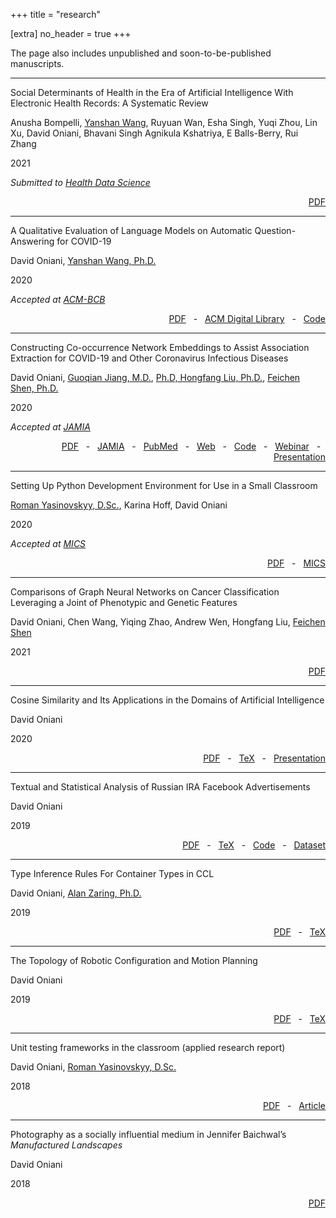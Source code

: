 +++
title = "research"

[extra]
no_header = true
+++

The page also includes unpublished and soon-to-be-published manuscripts.

---

Social Determinants of Health in the Era of Artificial Intelligence With
Electronic Health Records: A Systematic Review

Anusha Bompelli, [Yanshan Wang][yanshan_wang], Ruyuan Wan, Esha Singh, Yuqi
Zhou, Lin Xu, David Oniani, Bhavani Singh Agnikula Kshatriya, E Balls-Berry,
Rui Zhang

2021

*Submitted to [Health Data Science](https://spj.sciencemag.org/journals/hds/)*

<div style="text-align: right;">
  <a href="social_determinants_of_health.pdf">PDF</a>
</div>

---

A Qualitative Evaluation of Language Models on Automatic Question-Answering for
COVID-19

David Oniani, [Yanshan Wang, Ph.D.][yanshan_wang]

2020

*Accepted at [ACM-BCB][acm_bcb]*

<div style="text-align: right;">
  <a href="qualitative_evaluation_language_models_covid_19.pdf">PDF</a>
  &nbsp; - &nbsp;
  <a href="https://dl.acm.org/doi/abs/10.1145/3388440.3412413">ACM Digital Library</a>
  &nbsp; - &nbsp;
  <a href="https://github.com/oniani/covid-19-chatbot">Code</a>
</div>

---

Constructing Co-occurrence Network Embeddings to Assist Association Extraction
for COVID-19 and Other Coronavirus Infectious Diseases

David Oniani,
[Guoqian Jiang, M.D.][guoqian_jiang],
[Ph.D, Hongfang Liu, Ph.D.][hongfang_liu],
[Feichen Shen, Ph.D.][feichen_shen]

2020

*Accepted at [JAMIA][jamia]*

<div style="text-align: right;">
  <a href="co_occurence_network_embeddings.pdf">PDF</a>
  &nbsp; - &nbsp;
  <a href="https://academic.oup.com/jamia/advance-article/doi/10.1093/jamia/ocaa117/5847598">JAMIA</a>
  &nbsp; - &nbsp;
  <a href="https://pubmed.ncbi.nlm.nih.gov/32458963/?dopt=Abstract">PubMed</a>
  &nbsp; - &nbsp;
  <a href="https://www.davidoniani.com/covid-19-network/">Web</a>
  &nbsp; - &nbsp;
  <a href="https://github.com/oniani/covid-19-network">Code</a>
  &nbsp; - &nbsp;
  <a href="https://knowledge.amia.org/webinars/journal-club/webinars-journal-club-1.1656098/2020-webinars-1.4584428/2020-jamia-journal-club-webinars-1.4584429/constructing-co-occurrence-network-embeddings-to-assist-association-extraction-for-covid-19-and-othe-1.4593734/constructing-co-occurrence-network-embeddings-to-assist-association-extraction-for-covid-19-and-othe-1.4593735">Webinar</a>
  &nbsp; - &nbsp;
  <a href="co-occurence-network-embeddings-presentation.pdf">Presentation</a>
</div>

---

Setting Up Python Development Environment for Use in a Small Classroom

[Roman Yasinovskyy, D.Sc.][roman_yasinovskyy], Karina Hoff, David Oniani

2020

*Accepted at [MICS][mics]*

<div style="text-align: right;">
  <a href="mics2020_paper.pdf">PDF</a>
  &nbsp; - &nbsp;
  <a href="http://www.micsymposium.org/mics_2020_Proceedings/MICS_2020_Proceedings.htm">MICS</a>
</div>

---

Comparisons of Graph Neural Networks on Cancer Classification Leveraging a
Joint of Phenotypic and Genetic Features

David Oniani, Chen Wang, Yiqing Zhao, Andrew Wen, Hongfang Liu, [Feichen
Shen][feichen_shen]

2021

<div style="text-align: right;">
  <a href="comparisons_of_gnns_cancer.pdf">PDF</a>
</div>

---

Cosine Similarity and Its Applications in the Domains of Artificial Intelligence

David Oniani

2020

<div style="text-align: right;">
  <a href="cosine_similarity_and_ai.pdf">PDF</a>
  &nbsp; - &nbsp;
  <a href="https://github.com/oniani/cosine-similarity-and-ai/tree/master/paper">TeX</a>
  &nbsp; - &nbsp;
  <a href="cosine_similarity_and_ai_presentation.pdf">Presentation</a>
</div>

---

Textual and Statistical Analysis of Russian IRA Facebook Advertisements

David Oniani

2019

<div style="text-align: right;">
  <a href="ira_analysis.pdf">PDF</a>
  &nbsp; - &nbsp;
  <a href="https://github.com/oniani/ira-analysis/tree/master/paper">TeX</a>
  &nbsp; - &nbsp;
  <a href="https://github.com/oniani/ira-analysis">Code</a>
  &nbsp; - &nbsp;
  <a href="https://www.davidoniani.com/datasets#russian-internet-research-agency-ira-facebook-advertisements-datasets">Dataset</a>
</div>

---

Type Inference Rules For Container Types in CCL

David Oniani, [Alan Zaring, Ph.D.][alan_zaring]

2019

<div style="text-align: right;">
  <a href="ccl_rules.pdf">PDF</a>
  &nbsp; - &nbsp;
  <a href="https://github.com/oniani/ccl-container-types/tree/master/paper">TeX</a>
</div>

---

The Topology of Robotic Configuration and Motion Planning

David Oniani

2019

<div style="text-align: right;">
  <a href="agv_paper.pdf">PDF</a>
  &nbsp; - &nbsp;
  <a href="https://github.com/oniani/ugmath/tree/master/Topology/agv-paper">TeX</a>
</div>

---

Unit testing frameworks in the classroom (applied research report)

David Oniani, [Roman Yasinovskyy, D.Sc.][roman_yasinovskyy]

2018

<div style="text-align: right;">
  <a href="summer_2018_research_report.pdf">PDF</a>
  &nbsp; - &nbsp;
  <a href="https://www.luther.edu/headlines/?story_id=819818">Article</a>
</div>

---

Photography as a socially influential medium in Jennifer Baichwal’s _Manufactured Landscapes_

David Oniani

2018

<div style="text-align: right;">
  <a href="baichwal_manufactured_landscapes.pdf">PDF</a>
</div>

[alan_zaring]: https://www.luther.edu/computer-science/faculty/
[feichen_shen]: https://www.mayo.edu/research/faculty/shen-feichen-ph-d/bio-20238745
[guoqian_jiang]: https://www.mayo.edu/research/faculty/jiang-guoqian-m-d-ph-d/bio-00093912
[hongfang_liu]: https://www.mayo.edu/research/faculty/liu-hongfang-ph-d/bio-00055092
[roman_yasinovskyy]: https://www.luther.edu/computer-science/faculty/
[yanshan_wang]: https://www.mayo.edu/research/faculty/wang-yanshan-ph-d/bio-20199713

[acm_bcb]: https://acm-bcb.org/
[jamia]: https://academic.oup.com/jamia
[mics]: http://www.micsymposium.org/mics2020/
